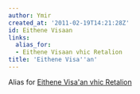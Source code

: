 ```yaml
---
author: Ymir
created_at: '2011-02-19T14:21:28Z'
id: Eithene Visaan
links:
  alias_for:
  - Eithene Visaan vhic Retalion
title: 'Eithene Visa''an'
---
```


Alias for [Eithene Visa'an vhic Retalion]

  [Eithene Visa'an vhic Retalion]: Eithene_Visa'an_vhic_Retalion